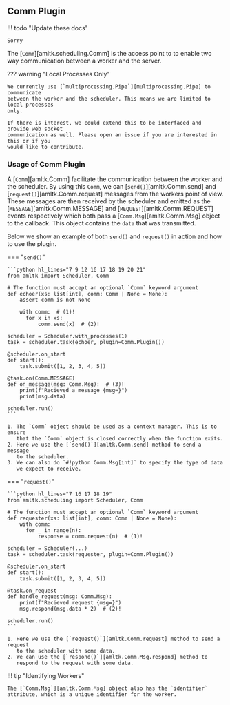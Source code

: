 ## Comm Plugin
!!! todo "Update these docs"

    Sorry

The [`Comm`][amltk.scheduling.Comm] is the access point to to enable
two way communication between a worker and the server.

??? warning "Local Processes Only"

    We currently use [`multiprocessing.Pipe`][multiprocessing.Pipe] to communicate
    between the worker and the scheduler. This means we are limited to local processes
    only.

    If there is interest, we could extend this to be interfaced and provide web socket
    communication as well. Please open an issue if you are interested in this or if you
    would like to contribute.

### Usage of Comm Plugin
A [`Comm`][amltk.Comm] facilitate the communication between the worker and the scheduler.
By using this `Comm`, we can [`send()`][amltk.Comm.send] and
[`request()`][amltk.Comm.request] messages from the workers point of view.
These messages are then received by the scheduler and emitted as the
[`MESSAGE`][amltk.Comm.MESSAGE] and [`REQUEST`][amltk.Comm.REQUEST]
events respectively which both pass a [`Comm.Msg`][amltk.Comm.Msg] object
to the callback. This object contains the `data` that was transmitted.

Below we show an example of both `send()` and
`request()` in action and how to use the plugin.

=== "`send()`"

    ```python hl_lines="7 9 12 16 17 18 19 20 21"
    from amltk import Scheduler, Comm

    # The function must accept an optional `Comm` keyword argument
    def echoer(xs: list[int], comm: Comm | None = None):
        assert comm is not None

        with comm:  # (1)!
          for x in xs:
              comm.send(x)  # (2)!

    scheduler = Scheduler.with_processes(1)
    task = scheduler.task(echoer, plugin=Comm.Plugin())

    @scheduler.on_start
    def start():
        task.submit([1, 2, 3, 4, 5])

    @task.on(Comm.MESSAGE)
    def on_message(msg: Comm.Msg):  # (3)!
        print(f"Recieved a message {msg=}")
        print(msg.data)

    scheduler.run()
    ```

    1. The `Comm` object should be used as a context manager. This is to ensure
       that the `Comm` object is closed correctly when the function exits.
    2. Here we use the [`send()`][amltk.Comm.send] method to send a message
       to the scheduler.
    3. We can also do `#!python Comm.Msg[int]` to specify the type of data
       we expect to receive.

=== "`request()`"

    ```python hl_lines="7 16 17 18 19"
    from amltk.scheduling import Scheduler, Comm

    # The function must accept an optional `Comm` keyword argument
    def requester(xs: list[int], comm: Comm | None = None):
        with comm:
          for _ in range(n):
              response = comm.request(n)  # (1)!

    scheduler = Scheduler(...)
    task = scheduler.task(requester, plugin=Comm.Plugin())

    @scheduler.on_start
    def start():
        task.submit([1, 2, 3, 4, 5])

    @task.on_request
    def handle_request(msg: Comm.Msg):
        print(f"Recieved request {msg=}")
        msg.respond(msg.data * 2)  # (2)!

    scheduler.run()
    ```

    1. Here we use the [`request()`][amltk.Comm.request] method to send a request
       to the scheduler with some data.
    2. We can use the [`respond()`][amltk.Comm.Msg.respond] method to
       respond to the request with some data.

!!! tip "Identifying Workers"

    The [`Comm.Msg`][amltk.Comm.Msg] object also has the `identifier`
    attribute, which is a unique identifier for the worker.
